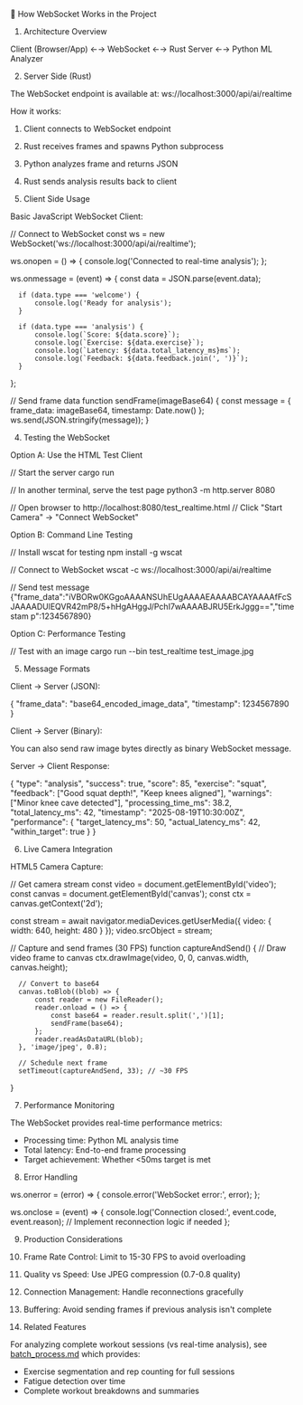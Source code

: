  🔧 How WebSocket Works in the Project

  1. Architecture Overview

  Client (Browser/App) ←→ WebSocket ←→ Rust Server ←→ Python ML Analyzer

  2. Server Side (Rust)

  The WebSocket endpoint is available at:
  ws://localhost:3000/api/ai/realtime

  How it works:
  1. Client connects to WebSocket endpoint
  2. Rust receives frames and spawns Python subprocess
  3. Python analyzes frame and returns JSON
  4. Rust sends analysis results back to client

  3. Client Side Usage

  Basic JavaScript WebSocket Client:

  // Connect to WebSocket
  const ws = new WebSocket('ws://localhost:3000/api/ai/realtime');

  ws.onopen = () => {
      console.log('Connected to real-time analysis');
  };

  ws.onmessage = (event) => {
      const data = JSON.parse(event.data);

      if (data.type === 'welcome') {
          console.log('Ready for analysis');
      }

      if (data.type === 'analysis') {
          console.log(`Score: ${data.score}`);
          console.log(`Exercise: ${data.exercise}`);
          console.log(`Latency: ${data.total_latency_ms}ms`);
          console.log(`Feedback: ${data.feedback.join(', ')}`);
      }
  };

  // Send frame data
  function sendFrame(imageBase64) {
      const message = {
          frame_data: imageBase64,
          timestamp: Date.now()
      };
      ws.send(JSON.stringify(message));
  }

  4. Testing the WebSocket

  Option A: Use the HTML Test Client

  // Start the server
  cargo run

  // In another terminal, serve the test page
  python3 -m http.server 8080

  // Open browser to http://localhost:8080/test_realtime.html
  // Click "Start Camera" → "Connect WebSocket"

  Option B: Command Line Testing

  // Install wscat for testing
  npm install -g wscat

  // Connect to WebSocket
  wscat -c ws://localhost:3000/api/ai/realtime

  // Send test message
  {"frame_data":"iVBORw0KGgoAAAANSUhEUgAAAAEAAAABCAYAAAAfFcSJAAAADUlEQVR42mP8/5+hHgAHggJ/PchI7wAAAABJRU5ErkJggg==","timestam
  p":1234567890}

  Option C: Performance Testing

  // Test with an image
  cargo run --bin test_realtime test_image.jpg

  5. Message Formats

  Client → Server (JSON):

  {
      "frame_data": "base64_encoded_image_data",
      "timestamp": 1234567890
  }

  Client → Server (Binary):

  You can also send raw image bytes directly as binary WebSocket message.

  Server → Client Response:

  {
      "type": "analysis",
      "success": true,
      "score": 85,
      "exercise": "squat",
      "feedback": ["Good squat depth!", "Keep knees aligned"],
      "warnings": ["Minor knee cave detected"],
      "processing_time_ms": 38.2,
      "total_latency_ms": 42,
      "timestamp": "2025-08-19T10:30:00Z",
      "performance": {
          "target_latency_ms": 50,
          "actual_latency_ms": 42,
          "within_target": true
      }
  }

  6. Live Camera Integration

  HTML5 Camera Capture:

  // Get camera stream
  const video = document.getElementById('video');
  const canvas = document.getElementById('canvas');
  const ctx = canvas.getContext('2d');

  const stream = await navigator.mediaDevices.getUserMedia({
      video: { width: 640, height: 480 }
  });
  video.srcObject = stream;

  // Capture and send frames (30 FPS)
  function captureAndSend() {
      // Draw video frame to canvas
      ctx.drawImage(video, 0, 0, canvas.width, canvas.height);

      // Convert to base64
      canvas.toBlob((blob) => {
          const reader = new FileReader();
          reader.onload = () => {
              const base64 = reader.result.split(',')[1];
              sendFrame(base64);
          };
          reader.readAsDataURL(blob);
      }, 'image/jpeg', 0.8);

      // Schedule next frame
      setTimeout(captureAndSend, 33); // ~30 FPS
  }

  7. Performance Monitoring

  The WebSocket provides real-time performance metrics:
  - Processing time: Python ML analysis time
  - Total latency: End-to-end frame processing
  - Target achievement: Whether <50ms target is met

  8. Error Handling

  ws.onerror = (error) => {
      console.error('WebSocket error:', error);
  };

  ws.onclose = (event) => {
      console.log('Connection closed:', event.code, event.reason);
      // Implement reconnection logic if needed
  };

  9. Production Considerations

  1. Frame Rate Control: Limit to 15-30 FPS to avoid overloading
  2. Quality vs Speed: Use JPEG compression (0.7-0.8 quality)
  3. Connection Management: Handle reconnections gracefully
  4. Buffering: Avoid sending frames if previous analysis isn't complete

  10. Related Features

  For analyzing complete workout sessions (vs real-time analysis), see [batch_process.md](batch_process.md) which provides:
  - Exercise segmentation and rep counting for full sessions
  - Fatigue detection over time
  - Complete workout breakdowns and summaries

